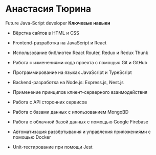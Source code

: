 # Анастасия Тюрина
Future Java-Script developer
**Ключевые навыки**

* Вёрстка сайтов в HTML и CSS

* Frontend-разработка на JavaScript и React 

* Использование библиотек React Router, Redux и Redux Thunk

* Работа с изменениями кода проекта с помощью Git и GitHub

* Программирование на языках JavaScript и TypeScript

* Backend-разработка на Node.js: Express.js, Nest.js

* Применение принципов клиент-серверного взаимодействия

* Работа с API сторонних сервисов

* Работа с базами данных с ипользованием MongoBD

* Работа с облачной базой данных с помощью Google Firebase

* Автоматизация развёртывания и управления приложениями с помощью Docker

* Unit-тестирование при помощи Jest